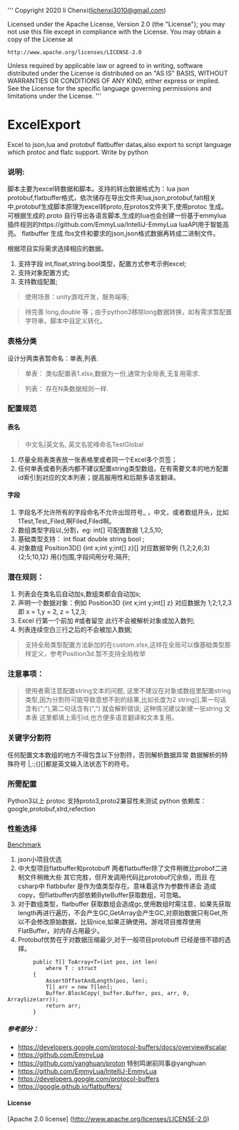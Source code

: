 
'''
Copyright 2020 li Chenxi(lichenxi3010@gmail.com)

Licensed under the Apache License, Version 2.0 (the "License");
you may not use this file except in compliance with the License.
You may obtain a copy of the License at

    http://www.apache.org/licenses/LICENSE-2.0

Unless required by applicable law or agreed to in writing, software
distributed under the License is distributed on an "AS IS" BASIS,
WITHOUT WARRANTIES OR CONDITIONS OF ANY KIND, either express or implied.
See the License for the specific language governing permissions and
limitations under the License.
'''

# ExcelExport
Excel to json,lua and protobuf  flatbuffer datas,also export to script language which protoc and flatc support. Write by python

### 说明:

脚本主要为excel转数据和脚本。支持的转出数据格式为：lua json protobuf,flatbuffer格式，依次储存在导出文件夹lua,json,protobuf,falt相关中,protobuf生成脚本原理为excel转proto,在protos文件夹下,使用protoc 生成。可根据生成的.proto 自行导出各语言脚本,生成的lua也会创建一份基于emmylua插件规则的https://github.com/EmmyLua/IntelliJ-EmmyLua  luaAPI用于智能高亮。
flatbuffer 生成.fbs文件和要求的json,json格式数据再转成二进制文件。

根据项目实际需求选择相应的数据。


1. 支持字段 int,float,string.bool类型，配置方式参考示例excel;
2. 支持对象配置方式;
3. 支持数组配置;

>使用场景：unity游戏开发，服务端等;

>待完善 long,double 等；由于python3移除long数据转换，如有需求暂配置字符串，脚本中自定义转化。

### 表格分类

设计分两类表暂命名：单表,列表.

> 单表： 类似配置表1.xlsx,数据为一份,通常为全局表,无复用需求.

> 列表： 存在N条数据规则一样.

### 配置规范

#### 表名

> 中文名|英文名, 英文名驼峰命名TestGlobal
1. 尽量全局表类表放一张表格里或者同一个Excel多个页签；
2. 任何单表或者列表内都不建议配置string类型数组，在有需要文本的地方配置id索引到对应的文本列表；提高服用性和后期多语言翻译。

#### 字段

1. 字段名不允许所有的字段命名不允许出现符号_ ，中文，或者数组开头，比如1Test,Test_Filed,啊Filed,Filed啊。
2. 数组类型字段以,分割，eg: int[] 可配置数据  1,2,5,10;
3. 基础类型支持： int float double string bool ;
4. 对象数组  Position3D[]  {int x;int y;int[] z}[] 对应数据举例 {1,2;2,6;3}{2;5;10,12} 用{}包围,字段间用分号;隔开;


### 潜在规则：

1. 列表会在类名后自动加s,数组类都会自动加s;
2. 声明一个数据对象：例如  Position3D  {int x;int y;int[] z} 对应数据为 1;2;1,2,3 即 x = 1,y = 2, z = 1,2,3;
3. Excel 行第一个前加 #或者留空 此行不会被解析对象或加入数列;
4. 列表连续空白三行之后的不会被加入数据;

> 支持全局类型配置方法新加的在custom.xlsx,这样在全局可以像基础类型那样定义，参考Position3d.暂不支持全局枚举

### 注意事项：

> 使用者需注意配置string文本的问题, 这里不建议在对象或数组里配置string类型,因为分割符可能导致意想不到的结果,比如长度为2 string[],第一句话含有(";"),第二句话含有(",")
就会解析错误; 这种情况建议新建一张string 文本表 这里都填上索引id,也方便多语言翻译和文本复用。


### 关键字分割符
任何配置文本数组的地方不得包含以下分割符，否则解析数据异常
数据解析的特殊符号 |,:;{}[]都是英文输入法状态下的符号。

### 所需配置

Python3以上
protoc 支持proto3,proto2兼容性未测试
python 依赖库： google,protobuf,xlrd,refection


### 性能选择

[Benchmark](http://google.github.io/flatbuffers/md__benchmarks.html)

1. json小项目优选
2. 中大型项目flatbuffer和protobuff 两者flatbuffer除了文件稍微比probof二进制文件稍微大些 其它完胜，但开发调用代码比protobuf冗余些，而且 在csharp中 flatbbufer 是作为值类型存在。意味着这作为参数传递会
造成copy，但flatbuffer内部依赖ByteBuffer获取数组，可忽略。
3. 对于数组类型，flatbuffer 获取数组会造成gc,使用数组时需注意，如果先获取length再进行遍历，不会产生GC,GetArray会产生GC,对原始数据只有Get,所以不会修改原始数据，比较nice,如果正确使用。游戏项目推荐使用FlatBuffer，对内存占用最少。
4. Protobuf优势在于对数据压缩最少,对于一般项目protobuff 已经是很不错的选择。

```
        public T[] ToArray<T>(int pos, int len)
            where T : struct
        {
            AssertOffsetAndLength(pos, len);
            T[] arr = new T[len];
            Buffer.BlockCopy(_buffer.Buffer, pos, arr, 0, ArraySize(arr));
            return arr;
        }
```
##### 参考部分：
 * https://developers.google.com/protocol-buffers/docs/overview#scalar
 * https://github.com/EmmyLua
 * https://github.com/yanghuan/proton  特别鸣谢前同事@yanghuan 
 * https://github.com/EmmyLua/IntelliJ-EmmyLua 
 * https://developers.google.com/protocol-buffers
 * https://google.github.io/flatbuffers/

 #### License
 [Apache 2.0 license] (http://www.apache.org/licenses/LICENSE-2.0)
